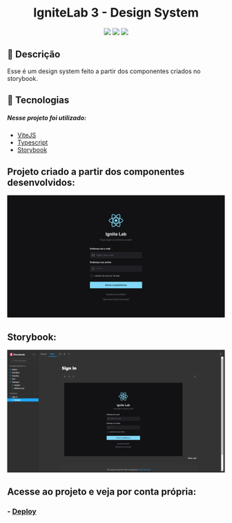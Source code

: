 
<h1 align='center'>IgniteLab 3 - Design System</h1>
<p align='center'>
<img src="https://img.shields.io/github/repo-size/Savio-Anjos/ignite-lab-design-system?color=3B82F6">
<img src="https://img.shields.io/github/languages/count/Savio-Anjos/ignite-lab-design-system?color=3B82F6">
<img src="https://img.shields.io/github/last-commit/Savio-Anjos/ignite-lab-design-system?color=3B82F6">
</p>


## 🔖 Descrição
<p>Esse é um design system feito a partir dos componentes criados no storybook.<p>


## 🚀 Tecnologias
##### Nesse projeto foi utilizado:

- [ViteJS](https://vitejs.dev/)
- [Typescript](https://www.typescriptlang.org/)
- [Storybook](https://storybook.js.org/)


## Projeto criado a partir dos componentes desenvolvidos:
<img src=".github/aplicacao.png">

## Storybook:
<img src=".github/storybook.png">

## Acesse ao projeto e veja por conta própria:
### - [Deploy](https://savio-anjos.github.io/ignite-lab-design-system/)
